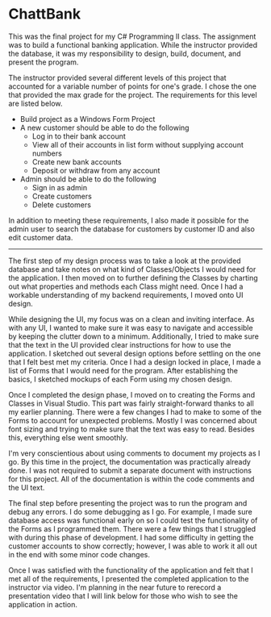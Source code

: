 # ChattBank

This was the final project for my C# Programming II class. The assignment was to build a functional banking application. While the instructor provided the database, it was my responsibility to design, build, document, and present the program.

The instructor provided several different levels of this project that accounted for a variable number of points for one's grade. I chose the one that provided the max grade for the project. The requirements for this level are listed below.

* Build project as a Windows Form Project
* A new customer should be able to do the following
    * Log in to their bank account
    * View all of their accounts in list form without supplying account numbers
    * Create new bank accounts
    * Deposit or withdraw from any account
* Admin should be able to do the following
    * Sign in as admin
    * Create customers
    * Delete customers

In addition to meeting these requirements, I also made it possible for the admin user to search the database for customers by customer ID and also edit customer data.

---

The first step of my design process was to take a look at the provided database and take notes on what kind of Classes/Objects I would need for the application. I then moved on to further defining the Classes by charting out what properties and methods each Class might need. Once I had a workable understanding of my backend requirements, I moved onto UI design.

While designing the UI, my focus was on a clean and inviting interface. As with any UI, I wanted to make sure it was easy to navigate and accessible by keeping the clutter down to a minimum. Additionally, I tried to make sure that the text in the UI provided clear instructions for how to use the application. I sketched out several design options before settling on the one that I felt best met my criteria.
Once I had a design locked in place, I made a list of Forms that I would need for the program. After establishing the basics, I sketched mockups of each Form using my chosen design.

Once I completed the design phase, I moved on to creating the Forms and Classes in Visual Studio. This part was fairly straight-forward thanks to all my earlier planning. There were a few changes I had to make to some of the Forms to account for unexpected problems. Mostly I was concerned about font sizing and trying to make sure that the text was easy to read. Besides this, everything else went smoothly.

I'm very conscientious about using comments to document my projects as I go. By this time in the project, the documentation was practically already done. I was not required to submit a separate document with instructions for this project. All of the documentation is within the code comments and the UI text.

The final step before presenting the project was to run the program and debug any errors. I do some debugging as I go. For example, I made sure database access was functional early on so I could test the functionality of the Forms as I programmed them. There were a few things that I struggled with during this phase of development. I had some difficulty in getting the customer accounts to show correctly; however, I was able to work it all out in the end with some minor code changes.

Once I was satisfied with the functionality of the application and felt that I met all of the requirements, I presented the completed application to the instructor via video. I'm planning in the near future to rerecord a presentation video that I will link below for those who wish to see the application in action.

